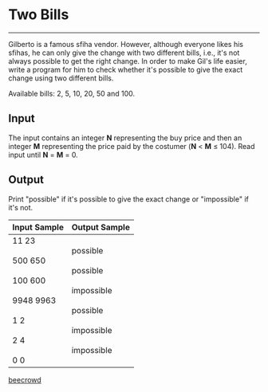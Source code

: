 # Two Bills

---

Gilberto is a famous sfiha vendor. However, although everyone likes his sfihas, he can only give the change with two different bills, i.e., it's not always possible to get the right change. In order to make Gil's life easier, write a program for him to check whether it's possible to give the exact change using two different bills.

Available bills: 2, 5, 10, 20, 50 and 100.

## Input

The input contains an integer **N** representing the buy price and then an integer **M** representing the price paid by the costumer (**N** < **M** ≤ 104). Read input until **N** = **M** = 0.

## Output

Print "possible" if it's possible to give the exact change or "impossible" if it's not.

| Input Sample                                                                          | Output Sample                                                                                  |
| ------------------------------------------------------------------------------------- | ---------------------------------------------------------------------------------------------- |
| 11 23<br><br>500 650<br><br>100 600<br><br>9948 9963<br><br>1 2<br><br>2 4<br><br>0 0 | possible<br><br>possible<br><br>impossible<br><br>possible<br><br>impossible<br><br>impossible |

[beecrowd](https://www.beecrowd.com.br/judge/en/problems/view/2140)
